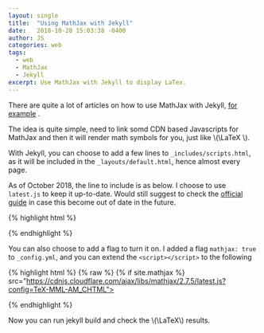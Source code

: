 ```yaml
---
layout: single
title:  "Using MathJax with Jekyll"
date:   2018-10-28 15:03:38 -0400
author: JS
categories: web
tags:
  - web 
  - MathJax
  - Jekyll
excerpt: Use MathJax with Jekyll to display LaTex.
---
```


There are quite a lot of articles on how to use MathJax with Jekyll, [for example](https://sort-care.github.io/Latex-on-Blog/) .

The idea is quite simple, need to link somd CDN based Javascripts for MathJax and then it will render math symbols for you, just like \\(\LaTeX \\). 

With Jekyll, you can choose to add a few lines to ``_includes/scripts.html``, as it will be included in the ``_layouts/default.html``, hence almost every page. 

As of October 2018, the line to include is as below. I choose to use ``latest.js`` to keep it up-to-date. Would still suggest to check the [official guide](http://docs.mathjax.org/en/latest/start.html) in case this become out of date in the future.

{% highlight html %}
<script type="text/javascript" async
  src="https://cdnjs.cloudflare.com/ajax/libs/mathjax/2.7.5/latest.js?config=TeX-MML-AM_CHTML">
</script>
{% endhighlight %}

You can also choose to add a flag to turn it on. I added a flag ``mathjax: true`` to ``_config.yml``, and you can extend the ``<script></script>`` to the following

{% highlight html %}
{% raw %}
{% if site.mathjax %}
</script>src="https://cdnjs.cloudflare.com/ajax/libs/mathjax/2.7.5/latest.js?config=TeX-MML-AM_CHTML"><script>
{% endif %}
{% endraw %}
{% endhighlight %}

You are probably good now. For some reason, I stil had some problem with inline formulae. If you are having the same issue, you can either try to use ``\\(...\\)``, or override it with the following. Essentially, it allows ``$...$`` and ``\(...\)`` to be rendered as inline formula.
{% highlight html %}
<script type="text/x-mathjax-config">
MathJax.Hub.Config({
  tex2jax: {inlineMath: [['$','$'], ['\(','\)']]}
});
</script>
{% endhighlight %}

Now you can run jekyll build and check the \\(\LaTeX\\) results. 

